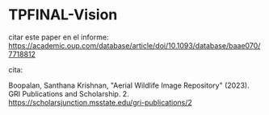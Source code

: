 # TPFINAL-Vision

citar este paper en el informe: https://academic.oup.com/database/article/doi/10.1093/database/baae070/7718812

cita:

Boopalan, Santhana Krishnan, "Aerial Wildlife Image Repository" (2023). GRI Publications and Scholarship. 2.
https://scholarsjunction.msstate.edu/gri-publications/2